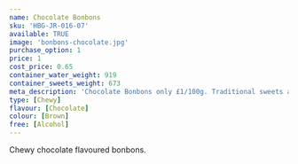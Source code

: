 ```yaml
---
name: Chocolate Bonbons
sku: 'HBG-JR-016-07'
available: TRUE
image: 'bonbons-chocolate.jpg'
purchase_option: 1
price: 1
cost_price: 0.65
container_water_weight: 919
container_sweets_weight: 673
meta_description: 'Chocolate Bonbons only £1/100g. Traditional sweets and more at Humbugs Confectionery Store. Specialists in satisfying your sweet tooth!'
type: [Chewy]
flavour: [Chocolate]
colour: [Brown]
free: [Alcohol]
---
```

Chewy chocolate flavoured bonbons.